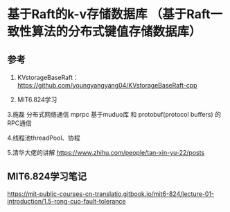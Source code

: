 # 基于Raft的k-v存储数据库 （基于Raft一致性算法的分布式键值存储数据库）

## 参考
1. KVstorageBaseRaft：  https://github.com/youngyangyang04/KVstorageBaseRaft-cpp

2. MIT6.824学习

3.施磊 分布式网络通信 mprpc    基于muduo库 和 protobuf(protocol buffers) 的 RPC通信

4.线程池threadPool、协程

5.清华大佬的讲解
https://www.zhihu.com/people/tan-xin-yu-22/posts

## MIT6.824学习笔记
https://mit-public-courses-cn-translatio.gitbook.io/mit6-824/lecture-01-introduction/1.5-rong-cuo-fault-tolerance
